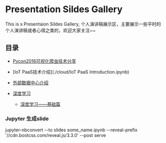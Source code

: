 ﻿# Presentation Sildes Gallery

This is s Presentaion Sildes Gallery, 个人演讲稿展示区，主要展示一些平时的个人演讲稿或者心得之类的，欢迎大家关注~~

## 目录

-	[Pycon2016可视化爬虫技术分享](./Pycon2016/Pycon2016.ipynb)

-	[IoT PaaS技术介绍](./cloud/IoT PaaS Introduction.ipynb)

-	[外部数据中心介绍](./DataCenter/DataCenter.ipynb)

-	[深度学习](./DeepLearning)
	+	[深度学习——基础篇](./DeepLearning/LearnOfDeepLearning.ipynb)

### Jupyter 生成slide

jupyter-nbconvert --to slides some_name.ipynb --reveal-prefix '//cdn.bootcss.com/reveal.js/3.3.0' --post serve